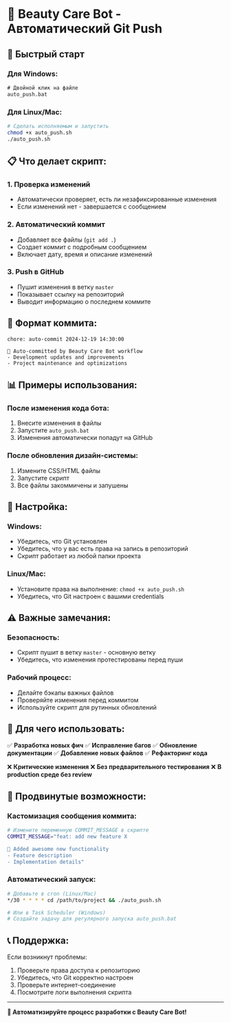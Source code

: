 # 🚀 Beauty Care Bot - Автоматический Git Push

## 🎯 Быстрый старт

### Для Windows:
```cmd
# Двойной клик на файле
auto_push.bat
```

### Для Linux/Mac:
```bash
# Сделать исполняемым и запустить
chmod +x auto_push.sh
./auto_push.sh
```

## 📋 Что делает скрипт:

### 1. **Проверка изменений**
- Автоматически проверяет, есть ли незафиксированные изменения
- Если изменений нет - завершается с сообщением

### 2. **Автоматический коммит**
- Добавляет все файлы (`git add .`)
- Создает коммит с подробным сообщением
- Включает дату, время и описание изменений

### 3. **Push в GitHub**
- Пушит изменения в ветку `master`
- Показывает ссылку на репозиторий
- Выводит информацию о последнем коммите

## 🎨 Формат коммита:

```
chore: auto-commit 2024-12-19 14:30:00

🤖 Auto-committed by Beauty Care Bot workflow
- Development updates and improvements
- Project maintenance and optimizations
```

## 📊 Примеры использования:

### После изменения кода бота:
1. Внесите изменения в файлы
2. Запустите `auto_push.bat`
3. Изменения автоматически попадут на GitHub

### После обновления дизайн-системы:
1. Измените CSS/HTML файлы
2. Запустите скрипт
3. Все файлы закоммичены и запушены

## 🔧 Настройка:

### Windows:
- Убедитесь, что Git установлен
- Убедитесь, что у вас есть права на запись в репозиторий
- Скрипт работает из любой папки проекта

### Linux/Mac:
- Установите права на выполнение: `chmod +x auto_push.sh`
- Убедитесь, что Git настроен с вашими credentials

## ⚠️ Важные замечания:

### Безопасность:
- Скрипт пушит в ветку `master` - основную ветку
- Убедитесь, что изменения протестированы перед пуши

### Рабочий процесс:
- Делайте бэкапы важных файлов
- Проверяйте изменения перед коммитом
- Используйте скрипт для рутинных обновлений

## 🎯 Для чего использовать:

✅ **Разработка новых фич**
✅ **Исправление багов**
✅ **Обновление документации**
✅ **Добавление новых файлов**
✅ **Рефакторинг кода**

❌ **Критические изменения**
❌ **Без предварительного тестирования**
❌ **В production среде без review**

## 🚀 Продвинутые возможности:

### Кастомизация сообщения коммита:
```bash
# Измените переменную COMMIT_MESSAGE в скрипте
COMMIT_MESSAGE="feat: add new feature X

🎯 Added awesome new functionality
- Feature description
- Implementation details"
```

### Автоматический запуск:
```bash
# Добавьте в cron (Linux/Mac)
*/30 * * * * cd /path/to/project && ./auto_push.sh

# Или в Task Scheduler (Windows)
# Создайте задачу для регулярного запуска auto_push.bat
```

## 📞 Поддержка:

Если возникнут проблемы:
1. Проверьте права доступа к репозиторию
2. Убедитесь, что Git корректно настроен
3. Проверьте интернет-соединение
4. Посмотрите логи выполнения скрипта

---

**🎉 Автоматизируйте процесс разработки с Beauty Care Bot!**



